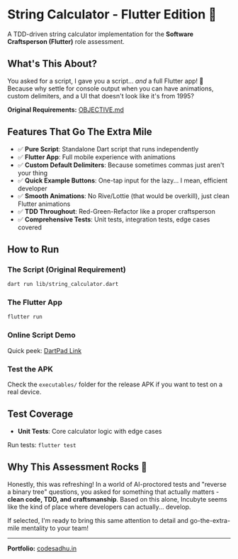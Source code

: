 # String Calculator - Flutter Edition 🧮

A TDD-driven string calculator implementation for the **Software Craftsperson (Flutter)** role assessment.

## What's This About?

You asked for a script, I gave you a script... *and* a full Flutter app! 🚀  
Because why settle for console output when you can have animations, custom delimiters, and a UI that doesn't look like it's from 1995?

**Original Requirements:** [OBJECTIVE.md](./OBJECTIVE.md)

## Features That Go The Extra Mile

- ✅ **Pure Script**: Standalone Dart script that runs independently
- ✅ **Flutter App**: Full mobile experience with animations
- ✅ **Custom Default Delimiters**: Because sometimes commas just aren't your thing
- ✅ **Quick Example Buttons**: One-tap input for the lazy... I mean, efficient developer
- ✅ **Smooth Animations**: No Rive/Lottie (that would be overkill), just clean Flutter animations
- ✅ **TDD Throughout**: Red-Green-Refactor like a proper craftsperson
- ✅ **Comprehensive Tests**: Unit tests, integration tests, edge cases covered

## How to Run

### The Script (Original Requirement)
```bash
dart run lib/string_calculator.dart
```

### The Flutter App
```bash
flutter run
```

### Online Script Demo
Quick peek: [DartPad Link](https://dartpad.dev/?id=8a35d7cc96f23b9927b0d541854ffafd)

### Test the APK
Check the `executables/` folder for the release APK if you want to test on a real device.

## Test Coverage

- **Unit Tests**: Core calculator logic with edge cases

Run tests: `flutter test`

## Why This Assessment Rocks 🎯

Honestly, this was refreshing! In a world of AI-proctored tests and "reverse a binary tree" questions, you asked for something that actually matters - **clean code, TDD, and craftsmanship**. Based on this alone, Incubyte seems like the kind of place where developers can actually... develop.

If selected, I'm ready to bring this same attention to detail and go-the-extra-mile mentality to your team!

---

**Portfolio:** [codesadhu.in](https://codesadhu.in)